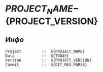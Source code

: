 # **${PROJECT_NAME}-${PROJECT_VERSION}**

## *Инфо*
```
Project         ::  ${PROJECT_NAME}
Data            ::  ${TODAY}
Version         ::  ${PROJECT_VERSION}
Commit          ::  ${GIT_REV_PARSE}
```
